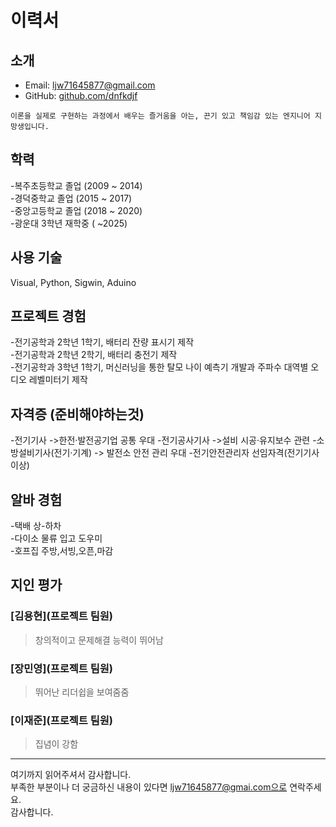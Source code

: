 # 이력서

## 소개
- Email: ljw71645877@gmail.com
- GitHub: [github.com/dnfkdjf](https://github.com/dnfkdjf)

```
이론을 실제로 구현하는 과정에서 배우는 즐거움을 아는, 끈기 있고 책임감 있는 엔지니어 지망생입니다.
```

## 학력
-복주초등학교 졸업 (2009 ~ 2014) <br/>
-경덕중학교 졸업 (2015 ~ 2017) <br/>
-중앙고등학교 졸업 (2018 ~ 2020) <br/>
-광운대 3학년 재학중 ( ~2025) 


## 사용 기술
 Visual, Python, Sigwin, Aduino

## 프로젝트 경험
-전기공학과 2학년 1학기, 배터리 잔량 표시기 제작<br/>
-전기공학과 2학년 2학기, 배터리 충전기 제작<br/>
-전기공학과 3학년 1학기, 머신러닝을 통한 탈모 나이 예측기 개발과 주파수 대역별 오디오 레벨미터기 제작

## 자격증 (준비해야하는것)
-전기기사 ->한전·발전공기업 공통 우대
-전기공사기사 ->설비 시공·유지보수 관련
-소방설비기사(전기·기계) -> 발전소 안전 관리 우대
-전기안전관리자 선임자격(전기기사 이상)

## 알바 경험
-택배 상-하차 <br/>
-다이소 물류 입고 도우미<br/>
-호프집 주방,서빙,오픈,마감

## 지인 평가
### [김용현](프로젝트 팀원)
>창의적이고 문제해결 능력이 뛰어남

### [장민영](프로젝트 팀원)
>뛰어난 리더쉽을 보여줌줌

### [이재준](프로젝트 팀원)
> 집념이 강함




----

여기까지 읽어주셔서 감사합니다. <br/>
부족한 부분이나 더 궁금하신 내용이 있다면 ljw71645877@gmai.com으로 연락주세요.<br/>
감사합니다.

